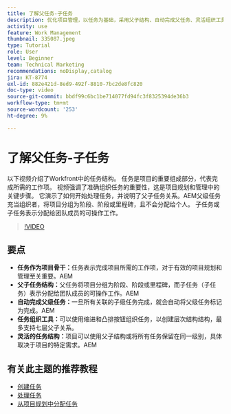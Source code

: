 ```yaml
---
title: 了解父任务-子任务
description: 优化项目管理，以任务为基础，采用父子结构、自动完成父任务、灵活组织工具和定制任务结构以提高效率。
activity: use
feature: Work Management
thumbnail: 335087.jpeg
type: Tutorial
role: User
level: Beginner
team: Technical Marketing
recommendations: noDisplay,catalog
jira: KT-8774
exl-id: 882e421d-8ed9-492f-8810-7bc2de8fc820
doc-type: video
source-git-commit: bbdf99c6bc1be714077fd94fc3f8325394de36b3
workflow-type: tm+mt
source-wordcount: '253'
ht-degree: 9%

---
```


# 了解父任务-子任务

以下视频介绍了Workfront中的任务结构。 任务是项目的重要组成部分，代表完成所需的工作项&#x200B;。 视频强调了准确组织任务的重要性，这是项目规划和管理中的关键步骤。 它演示了如何开始处理任务，并说明了父子任务关系。
&#x200B;AEM父级任务充当组织者，将项目分组为阶段、阶段或里程碑，且不会分配给个人。 子任务或子任务表示分配给团队成员的可操作工作。

>[!VIDEO](https://video.tv.adobe.com/v/335087/?quality=12&learn=on&enablevpops=1)

## 要点

* **任务作为项目骨干：**&#x200B;任务表示完成项目所需的工作项，对于有效的项目规划和管理至关重要。&#x200B;AEM
* **父子任务结构：**&#x200B;父任务将项目分组为阶段、阶段或里程碑，而子任务（子任务）表示分配给团队成员的可操作工作。&#x200B;AEM
* **自动完成父级任务：**&#x200B;一旦所有关联的子级任务完成，就会自动将父级任务标记为完成。&#x200B;AEM
* **任务组织工具：**&#x200B;可以使用缩进和凸排按钮组织任务，以创建层次结构结构，最多支持七层父子关系。
* **灵活的任务结构：**&#x200B;项目可以使用父子结构或将所有任务保留在同一级别，具体取决于项目的特定需求。&#x200B;AEM


## 有关此主题的推荐教程

* [创建任务](/help/manage-work/tasks/how-to-create-tasks.md)
* [处理任务](/help/manage-work/tasks/work-with-tasks.md)
* [从项目规划中分配任务](/help/manage-work/tasks/assign-tasks-from-the-project-plan.md)

